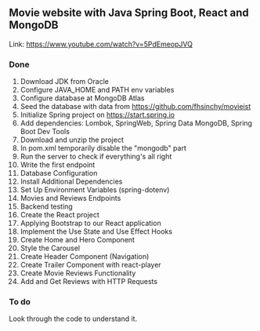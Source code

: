 ## Movie website with Java Spring Boot, React and MongoDB

Link: https://www.youtube.com/watch?v=5PdEmeopJVQ

### Done
1. Download JDK from Oracle
2. Configure JAVA_HOME and PATH env variables
3. Configure database at MongoDB Atlas
4. Seed the database with data from https://github.com/fhsinchy/movieist
5. Initialize Spring project on https://start.spring.io
6. Add dependencies: Lombok, SpringWeb, Spring Data MongoDB, Spring Boot Dev Tools
7. Download and unzip the project
8. In pom.xml temporarily disable the "mongodb" part
9. Run the server to check if everything's all right
10. Write the first endpoint
11. Database Configuration
12. Install Additional Dependencies
13. Set Up Environment Variables (spring-dotenv)
14. Movies and Reviews Endpoints
15. Backend testing
16. Create the React project
17. Applying Bootstrap to our React application
18. Implement the Use State and Use Effect Hooks
19. Create Home and Hero Component
20. Style the Carousel
21. Create Header Component (Navigation)
22. Create Trailer Component with react-player
23. Create Movie Reviews Functionality
24. Add and Get Reviews with HTTP Requests

### To do

Look through the code to understand it.
